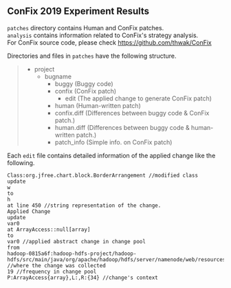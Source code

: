 ## ConFix 2019 Experiment Results
`patches` directory contains Human and ConFix patches.  
`analysis` contains information related to ConFix's strategy analysis.  
For ConFix source code, please check https://github.com/thwak/ConFix  

Directories and files in `patches` have the following structure.
> - project
>   - bugname
>     - buggy (Buggy code)
>     - confix (ConFix patch)
>        - edit (The applied change to generate ConFix patch)
>     - human (Human-written patch)
>     - confix.diff (Differences between buggy code & ConFix patch.) 
>     - human.diff (Differences between buggy code & human-written patch.)
>     - patch_info (Simple info. on ConFix patch)

Each `edit` file contains detailed information of the applied change like the following.

```
Class:org.jfree.chart.block.BorderArrangement //modified class
update
w
to
h
at line 450 //string representation of the change.
Applied Change
update
var0
at ArrayAccess::null[array]
to
var0 //applied abstract change in change pool
from
hadoop-0815a6f:hadoop-hdfs-project/hadoop-hdfs/src/main/java/org/apache/hadoop/hdfs/server/namenode/web/resources/NamenodeWebHdfsMethods.java: //where the change was collected
19 //frequency in change pool
P:ArrayAccess{array},L:,R:{34} //change's context
```
